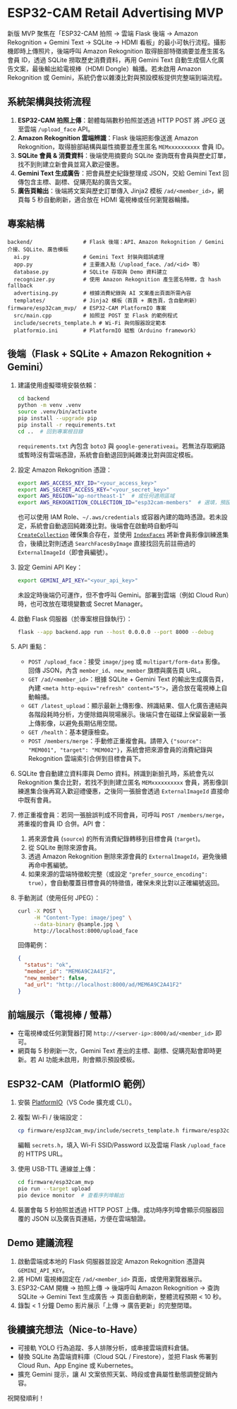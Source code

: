# ESP32-CAM Retail Advertising MVP

新版 MVP 聚焦在「ESP32-CAM 拍照 → 雲端 Flask 後端 → Amazon Rekognition + Gemini Text → SQLite → HDMI 看板」的最小可執行流程。攝影機即時上傳照片，後端呼叫 Amazon Rekognition 取得臉部特徵摘要並產生匿名會員 ID，透過 SQLite 撈取歷史消費資料，再用 Gemini Text 自動生成個人化廣告文案，最後輸出給電視棒（HDMI Dongle）輪播。若未啟用 Amazon Rekognition 或 Gemini，系統仍會以雜湊比對與預設模板提供完整端到端流程。

## 系統架構與技術流程

1. **ESP32-CAM 拍照上傳**：韌體每隔數秒拍照並透過 HTTP POST 將 JPEG 送至雲端 `/upload_face` API。
2. **Amazon Rekognition 雲端辨識**：Flask 後端把影像送進 Amazon Rekognition，取得臉部結構與屬性摘要並產生匿名 `MEMxxxxxxxxxx` 會員 ID。
3. **SQLite 會員 & 消費資料**：後端使用摘要向 SQLite 查詢既有會員與歷史訂單，找不到則建立新會員並寫入歡迎優惠。
4. **Gemini Text 生成廣告**：把會員歷史紀錄整理成 JSON，交給 Gemini Text 回傳包含主標、副標、促購亮點的廣告文案。
5. **廣告頁輸出**：後端將文案與歷史訂單傳入 Jinja2 模板 `/ad/<member_id>`，網頁每 5 秒自動刷新，適合放在 HDMI 電視棒或任何瀏覽器輪播。

## 專案結構

```
backend/                # Flask 後端：API、Amazon Rekognition / Gemini 介接、SQLite、廣告模板
  ai.py                 # Gemini Text 封裝與錯誤處理
  app.py                # 主要進入點（/upload_face、/ad/<id> 等）
  database.py           # SQLite 存取與 Demo 資料建立
  recognizer.py         # 使用 Amazon Rekognition 產生匿名特徵，含 hash fallback
  advertising.py        # 根據消費紀錄與 AI 文案產出頁面所需內容
  templates/            # Jinja2 模板（首頁 + 廣告頁，含自動刷新）
firmware/esp32cam_mvp/  # ESP32-CAM PlatformIO 專案
  src/main.cpp          # 拍照並 POST 至 Flask 的範例程式
  include/secrets_template.h # Wi-Fi 與伺服器設定範本
  platformio.ini        # PlatformIO 組態（Arduino framework）
```

## 後端（Flask + SQLite + Amazon Rekognition + Gemini）

1. 建議使用虛擬環境安裝依賴：

   ```bash
   cd backend
   python -m venv .venv
   source .venv/bin/activate
   pip install --upgrade pip
   pip install -r requirements.txt
   cd ..  # 回到專案根目錄
   ```

   `requirements.txt` 內包含 `boto3` 與 `google-generativeai`。若無法存取網路或暫時沒有雲端憑證，系統會自動退回到純雜湊比對與固定模板。

2. 設定 Amazon Rekognition 憑證：

   ```bash
   export AWS_ACCESS_KEY_ID="<your_access_key>"
   export AWS_SECRET_ACCESS_KEY="<your_secret_key>"
   export AWS_REGION="ap-northeast-1"  # 或任何適用區域
   export AWS_REKOGNITION_COLLECTION_ID="esp32cam-members"  # 選填，預設會建立同名集合
   ```

   也可以使用 IAM Role、`~/.aws/credentials` 或容器內建的臨時憑證。若未設定，系統會自動退回純雜湊比對。後端會在啟動時自動呼叫
   [`CreateCollection`](https://docs.aws.amazon.com/rekognition/latest/dg/API_CreateCollection.html) 確保集合存在，並使用
   [`IndexFaces`](https://docs.aws.amazon.com/rekognition/latest/dg/API_IndexFaces.html) 將新會員影像訓練進集合，後續比對則透過
   `SearchFacesByImage` 直接找回先前註冊過的 `ExternalImageId`（即會員編號）。

3. 設定 Gemini API Key：

   ```bash
   export GEMINI_API_KEY="<your_api_key>"
   ```

   未設定時後端仍可運作，但不會呼叫 Gemini。部署到雲端（例如 Cloud Run）時，也可改放在環境變數或 Secret Manager。

4. 啟動 Flask 伺服器（於專案根目錄執行）：

   ```bash
   flask --app backend.app run --host 0.0.0.0 --port 8000 --debug
   ```

5. API 重點：

    - `POST /upload_face`：接受 `image/jpeg` 或 `multipart/form-data` 影像。回傳 JSON，內含 `member_id`、`new_member` 旗標與廣告頁 URL。
    - `GET /ad/<member_id>`：根據 SQLite + Gemini Text 的輸出生成廣告頁，內建 `<meta http-equiv="refresh" content="5">`，適合放在電視棒上自動輪播。
    - `GET /latest_upload`：顯示最新上傳影像、辨識結果、個人化廣告連結與各階段耗時分析，方便除錯與現場展示。後端只會在磁碟上保留最新一張上傳影像，以避免長期佔用空間。
    - `GET /health`：基本健康檢查。
    - `POST /members/merge`：手動修正重複會員。請帶入 `{"source": "MEM001", "target": "MEM002"}`，系統會把來源會員的消費紀錄與 Rekognition 雲端索引合併到目標會員下。

6. SQLite 會自動建立資料庫與 Demo 資料。辨識到新臉孔時，系統會先以 Rekognition 集合比對，若找不到則建立匿名
   `MEMxxxxxxxxxx` 會員，將影像訓練進集合後再寫入歡迎禮優惠，之後同一張臉會透過 `ExternalImageId` 直接命中既有會員。

7. 修正重複會員：若同一張臉誤判成不同會員，可呼叫 `POST /members/merge`，將重複的會員 ID 合併。API 會：

   1. 將來源會員 (`source`) 的所有消費紀錄轉移到目標會員 (`target`)。
   2. 從 SQLite 刪除來源會員。
   3. 透過 Amazon Rekognition 刪除來源會員的 `ExternalImageId`，避免後續再命中舊編號。
   4. 如果來源的雲端特徵較完整（或設定 `"prefer_source_encoding": true`），會自動覆蓋目標會員的特徵值，確保未來比對以正確編號返回。

8. 手動測試（使用任何 JPEG）：

   ```bash
   curl -X POST \
        -H "Content-Type: image/jpeg" \
        --data-binary @sample.jpg \
        http://localhost:8000/upload_face
   ```

   回傳範例：

   ```json
   {
     "status": "ok",
     "member_id": "MEM6A9C2A41F2",
     "new_member": false,
     "ad_url": "http://localhost:8000/ad/MEM6A9C2A41F2"
   }
   ```

## 前端展示（電視棒 / 螢幕）

- 在電視棒或任何瀏覽器打開 `http://<server-ip>:8000/ad/<member_id>` 即可。
- 網頁每 5 秒刷新一次，Gemini Text 產出的主標、副標、促購亮點會即時更新。若 AI 功能未啟用，則會顯示預設模板。

## ESP32-CAM（PlatformIO 範例）

1. 安裝 [PlatformIO](https://platformio.org/)（VS Code 擴充或 CLI）。
2. 複製 Wi-Fi / 後端設定：

   ```bash
   cp firmware/esp32cam_mvp/include/secrets_template.h firmware/esp32cam_mvp/include/secrets.h
   ```

   編輯 `secrets.h`，填入 Wi-Fi SSID/Password 以及雲端 Flask `/upload_face` 的 HTTPS URL。

3. 使用 USB-TTL 連線並上傳：

   ```bash
   cd firmware/esp32cam_mvp
   pio run --target upload
   pio device monitor  # 查看序列埠輸出
   ```

4. 裝置會每 5 秒拍照並透過 HTTP POST 上傳。成功時序列埠會顯示伺服器回覆的 JSON 以及廣告頁連結，方便在雲端驗證。

## Demo 建議流程

1. 啟動雲端或本地的 Flask 伺服器並設定 Amazon Rekognition 憑證與 `GEMINI_API_KEY`。
2. 將 HDMI 電視棒固定在 `/ad/<member_id>` 頁面，或使用瀏覽器展示。
3. ESP32-CAM 開機 → 拍照上傳 → 後端呼叫 Amazon Rekognition → 查詢 SQLite → Gemini Text 生成廣告 → 頁面自動刷新，整體流程預期 < 10 秒。
4. 錄製 < 1 分鐘 Demo 影片展示「上傳 → 廣告更新」的完整閉環。

## 後續擴充想法（Nice-to-Have）

- 可接軌 YOLO 行為追蹤、多人排隊分析，或串接雲端資料倉儲。
- 替換 SQLite 為雲端資料庫（Cloud SQL / Firestore），並把 Flask 佈署到 Cloud Run、App Engine 或 Kubernetes。
- 擴充 Gemini 提示，讓 AI 文案依照天氣、時段或會員屬性動態調整促銷內容。

祝開發順利！
